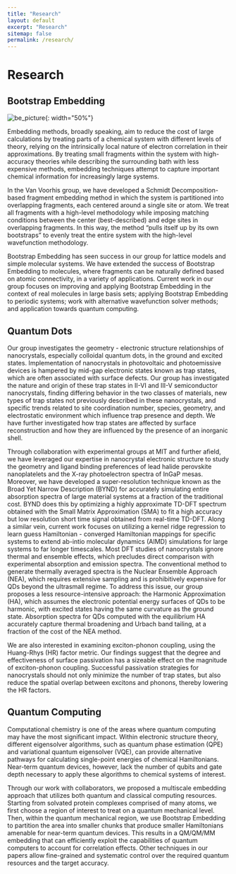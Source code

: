 ```yaml
---
title: "Research"
layout: default
excerpt: "Research"
sitemap: false
permalink: /research/
---
```


# Research

## Bootstrap Embedding
![be_picture](../images/research/bootstrap_pic.png){: width="50%"}

Embedding methods, broadly speaking, aim to reduce the cost of large calculations by treating parts of a chemical system with different levels of theory, relying on the intrinsically local nature of electron correlation in their approximations. By treating small fragments within the system with high-accuracy theories while describing the surrounding bath with less expensive methods, embedding techniques attempt to capture important chemical information for increasingly large systems. 

In the Van Voorhis group, we have developed a Schmidt Decomposition-based fragment embedding method in which the system is partitioned into overlapping fragments, each centered around a single site or atom. We treat all fragments with a high-level methodology while imposing matching conditions between the center (best-described) and edge sites in overlapping fragments. In this way, the method “pulls itself up by its own bootstraps” to evenly treat the entire system with the high-level wavefunction methodology. 

Bootstrap Embedding has seen success in our group for lattice models and simple molecular systems. We have extended the success of Bootstrap Embedding to molecules, where fragments can be naturally defined based on atomic connectivity, in a variety of applications. Current work in our group focuses on improving and applying Bootstrap Embedding in the context of real molecules in large basis sets; applying Bootstrap Embedding to periodic systems; work with alternative wavefunction solver methods; and application towards quantum computing.


## Quantum Dots
[//]: # "TODO: Add a cool diagram / picture"
Our group investigates the geometry - electronic structure relationships of nanocrystals, especially colloidal quantum dots, in the ground and excited states. Implementation of nanocrystals in photovoltaic and photoemissive devices is hampered by mid-gap electronic states known as trap states, which are often associated with surface defects. Our group has investigated the nature and origin of these trap states in II-VI and III-V semiconductor nanocrystals, finding differing behavior in the two classes of materials, new types of trap states not previously described in these nanocrystals, and specific trends related to site coordination number, species, geometry, and electrostatic environment which influence trap presence and depth. We have further investigated how trap states are affected by surface reconstruction and how they are influenced by the presence of an inorganic shell.

Through collaboration with experimental groups at MIT and further afield, we have leveraged our expertise in nanocrystal electronic structure to study the geometry and ligand binding preferences of lead halide perovskite nanoplatelets and the X-ray photoelectron spectra of InGaP mesas. Moreover, we have developed a super-resolution technique known as the Broad Yet Narrow Description (BYND) for accurately simulating entire absorption spectra of large material systems at a fraction of the traditional cost. BYND does this by optimizing a highly approximate TD-DFT spectrum obtained with the Small Matrix Approximation (SMA) to fit a high accuracy but low resolution short time signal obtained from real-time TD-DFT. Along a similar vein, current work focuses on utilizing a kernel ridge regression to learn guess Hamiltonian - converged Hamiltonian mappings for specific systems to extend ab-intio molecular dynamics (AIMD) simulations for large systems to far longer timescales.
Most DFT studies of nanocrystals ignore thermal and ensemble effects, which precludes direct comparison with experimental absorption and emission spectra. The conventional method to generate thermally averaged spectra is the Nuclear Ensemble Approach (NEA), which requires extensive sampling and is prohibitively expensive for QDs beyond the ultrasmall regime. To address this issue, our group proposes a less resource-intensive approach: the Harmonic Approximation (HA), which assumes the electronic potential energy surfaces of QDs to be harmonic, with excited states having the same curvature as the ground state. Absorption spectra for QDs computed with the equilibrium HA accurately capture thermal broadening and Urbach band tailing, at a fraction of the cost of the NEA method.

We are also interested in examining exciton-phonon coupling, using the Huang-Rhys (HR) factor metric. Our findings suggest that the degree and effectiveness of surface passivation has a sizeable effect on the magnitude of exciton-phonon coupling. Successful passivation strategies for nanocrystals should not only minimize the number of trap states, but also reduce the spatial overlap between excitons and phonons, thereby lowering the HR factors.


## Quantum Computing
[//]: # "TODO: Add QM/QM/MM diagram after publication"
Computational chemistry is one of the areas where quantum computing may have the most significant impact. Within electronic structure theory, different eigensolver algorithms, such as quantum phase estimation (QPE) and variational quantum eigensolver (VQE), can provide alternative pathways for calculating single-point energies of chemical Hamiltonians. Near-term quantum devices, however, lack the number of qubits and gate depth necessary to apply these algorithms to chemical systems of interest.

Through our work with collaborators, we proposed a multiscale embedding approach that utilizes both quantum and classical computing resources. Starting from solvated protein complexes comprised of many atoms, we first choose a region of interest to treat on a quantum mechanical level. Then, within the quantum mechanical region, we use Bootstrap Embedding to partition the area into smaller chunks that produce smaller Hamiltonians amenable for near-term quantum devices. This results in a QM/QM/MM embedding that can efficiently exploit the capabilities of quantum computers to account for correlation effects. Other techniques in our papers allow fine-grained and systematic control over the required quantum resources and the target accuracy.

